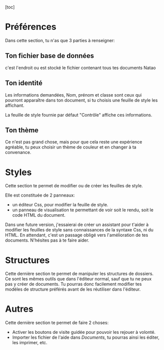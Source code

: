 [toc]

# Préférences

Dans cette section, tu n'as que 3 parties à renseigner:
## Ton fichier base de données

c'est l'endroit ou est stocké le fichier contenant tous tes documents Natao


## Ton identité

Les informations demandées, Nom, prénom et classe sont ceux qui pourront apparaître dans ton document, si tu choisis une feuille de style les affichant.

La feuille de style fournie par défaut "Contrôle" affiche ces informations.

## Ton thème

Ce n'est pas grand chose, mais pour que cela reste une expérience agréable, tu peux choisir un thème de couleur et en changer à ta convenance.

# Styles

Cette section te permet de modifier ou de créer les feuilles de style.

Elle est constituée de 2 panneaux:
* un éditeur Css, pour modifier la feuille de style.
* un panneau de visualisation te permettant de voir soit le rendu, soit le code HTML du document.

Dans une future version, j'essaierai de créer un assistant pour t'aider à modifier les feuilles de style sans connaissances de la syntaxe Css, ni du HTML. En attendant, c'est un passage obligé vers l'amélioration de tes documents. N'hésites pas à te faire aider.

# Structures

Cette dernière section te permet de manipuler les structures de dossiers. Ce sont les mêmes outils que dans l'éditeur normal, sauf que tu ne peux pas y créer de documents. Tu pourras donc facilement modifier tes modèles de structure préférés avant de les réutiliser dans l'éditeur.

# Autres
Cette dernière section te permet de faire 2 choses:
- Activer les boutons de visite guidée<span class="typcn typcn-compass"></span> pour pouvoir les rejouer à volonté.
- Importer les fichier de l'aide dans *Documents*, tu pourras ainsi les éditer, les imprimer, etc.